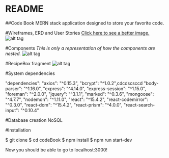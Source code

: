 # README
##Code Book
MERN stack application designed to store your favorite code.

#Wireframes, ERD and User Stories
[Click here to see a better image.](https://www.docdroid.net/FfW8I7l/codebook.pdf.html)
![alt tag](http://i.imgur.com/33MD5xJ.png)

#Components
*This is only a representation of how the components are nested.*
![alt tag](http://i.imgur.com/5IxBgsk.jpg)

#RecipeBox fragment 
![alt tag](http://i.imgur.com/7sEgKbq.png)

#System dependencies

  "dependencies": 
    "axios": "^0.15.3",
    "bcrypt": "^1.0.2",cdcdscsccd
    "body-parser": "^1.16.0",
    "express": "^4.14.0",
    "express-session": "^1.15.0",
    "foreman": "^2.0.0",
    "jquery": "^3.1.1",
    "marked": "^0.3.6",
    "mongoose": "^4.7.7",
    "nodemon": "^1.11.0",
    "react": "^15.4.2",
    "react-codemirror": "^0.3.0",
    "react-dom": "^15.4.2",
    "react-prism": "^4.0.0",
    "react-search-input": "^0.10.4"


#Database creation
  NoSQL
  
#Installation 

$ git clone
$ cd codeBook
$ npm install
$ npm run start-dev 

Now you should be able to go to localhost:3000!





